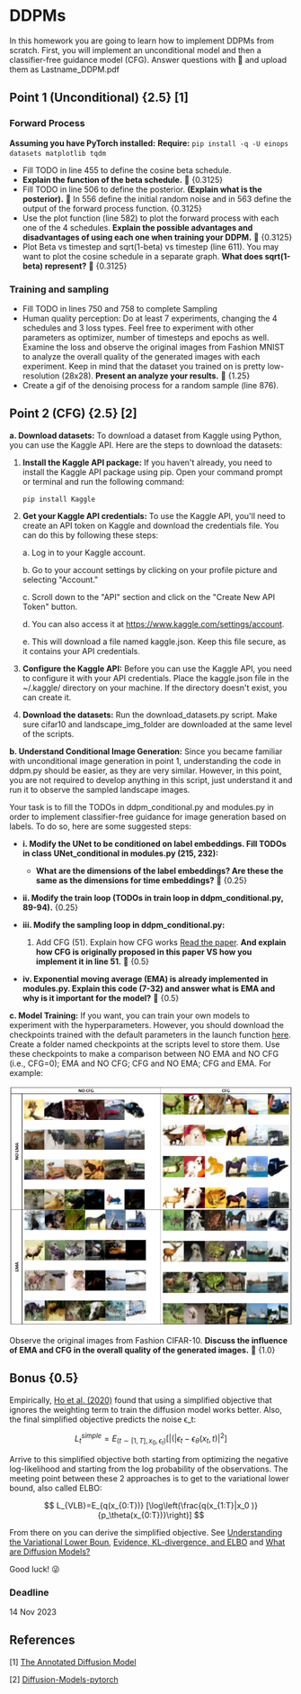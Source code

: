 # DDPMs

In this homework you are going to learn how to implement DDPMs from scratch. First, you will implement an unconditional model and then a classifier-free guidance model (CFG). Answer questions with 🤗 and upload them as Lastname_DDPM.pdf 

## Point 1 (Unconditional) {2.5} [1]
### Forward Process

**Assuming you have PyTorch installed:**
**Require:** `pip install -q -U einops datasets matplotlib tqdm`

- Fill TODO in line 455 to define the cosine beta schedule.
- **Explain the function of the beta schedule.** 🤗 {0.3125}
- Fill TODO in line 506 to define the posterior. **(Explain what is the posterior).** 🤗 In 556 define the initial random noise and in 563 define the output of the forward process function. {0.3125}
- Use the plot function (line 582) to plot the forward process with each one of the 4 schedules. **Explain the possible advantages and disadvantages of using each one when training your DDPM.** 🤗 {0.3125}
- Plot Beta vs timestep and sqrt(1-beta) vs timestep (line 611). You may want to plot the cosine schedule in a separate graph. **What does sqrt(1-beta) represent?** 🤗 {0.3125}

### Training and sampling

- Fill TODO in lines 750 and 758 to complete Sampling
- Human quality perception: Do at least 7 experiments, changing the 4 schedules and 3 loss types. Feel free to experiment with other parameters as optimizer, number of timesteps and epochs as well. Examine the loss and observe the original images from Fashion MNIST to analyze the overall quality of the generated images with each experiment. Keep in mind that the dataset you trained on is pretty low-resolution (28x28). **Present an analyze your results.** 🤗 {1.25}
- Create a gif of the denoising process for a random sample (line 876).

## Point 2 (CFG) {2.5} [2]

**a. Download datasets:**
  To download a dataset from Kaggle using Python, you can use the Kaggle API. Here are the steps to download the datasets:
  1. **Install the Kaggle API package:**
     If you haven't already, you need to install the Kaggle API package using pip. Open your command prompt or terminal and run the following command:
     ```
     pip install Kaggle
     ```
  2. **Get your Kaggle API credentials:**
     To use the Kaggle API, you'll need to create an API token on Kaggle and download the credentials file. You can do this by following these steps:
     
     a. Log in to your Kaggle account.
     
     b. Go to your account settings by clicking on your profile picture and selecting "Account."
     
     c. Scroll down to the "API" section and click on the "Create New API Token" button.
     
     d. You can also access it at https://www.kaggle.com/settings/account.
     
     e. This will download a file named kaggle.json. Keep this file secure, as it contains your API credentials.
     
  4. **Configure the Kaggle API:**
     Before you can use the Kaggle API, you need to configure it with your API credentials. Place the kaggle.json file in the ~/.kaggle/ directory on your machine. If the directory doesn't exist, you can create it.
  5. **Download the datasets:**
     Run the download_datasets.py script. Make sure cifar10 and landscape_img_folder are downloaded at the same level of the scripts. 

**b. Understand Conditional Image Generation:**
Since you became familiar with unconditional image generation in point 1, understanding the code in ddpm.py should be easier, as they are very similar. However, in this point, you are not required to develop anything in this script, just understand it and run it to observe the sampled landscape images. 

Your task is to fill the TODOs in ddpm_conditional.py and modules.py in order to implement classifier-free guidance for image generation based on labels. To do so, here are some suggested steps:

- **i. Modify the UNet to be conditioned on label embeddings. Fill TODOs in class UNet_conditional in modules.py (215, 232):**
  - **What are the dimensions of the label embeddings? Are these the same as the dimensions for time embeddings?** 🤗 {0.25}

- **ii. Modify the train loop (TODOs in train loop in ddpm_conditional.py, 89-94).** {0.25}

- **iii. Modify the sampling loop in ddpm_conditional.py:**
  1. Add CFG (51). Explain how CFG works [Read the paper](https://arxiv.org/pdf/2207.12598.pdf). **And explain how CFG is originally proposed in this paper VS how you implement it in line 51.** 🤗 {0.5}

- **iv. Exponential moving average (EMA) is already implemented in modules.py. Explain this code (7-32) and answer what is EMA and why is it important for the model?** 🤗 {0.5}

**c. Model Training:**
If you want, you can train your own models to experiment with the hyperparameters. However, you should download the checkpoints trained with the default parameters in the launch function [here](https://drive.google.com/drive/folders/1beUSI-edO98i6J9pDR67BKGCfkzUL5DX). Create a folder named checkpoints at the scripts level to store them. Use these checkpoints to make a comparison between NO EMA and NO CFG (i.e., CFG=0); EMA and NO CFG; CFG and NO EMA; CFG and EMA. For example:

![point2_image](./point2.png)

Observe the original images from Fashion CIFAR-10. **Discuss the influence of EMA and CFG in the overall quality of the generated images.** 🤗 {1.0}

## Bonus {0.5} 

Empirically, [Ho et al. (2020)](https://arxiv.org/abs/2006.11239) found that using a simplified objective that ignores the weighting term to train the diffusion model works better. Also, the final simplified objective predicts the noise ϵ_t:

$$
L_t^{simple}=E_{(t \sim [1,T], x_0, \epsilon_t)} [|(|\epsilon_t - \epsilon_\theta(x_t, t)|^2 ]
$$

Arrive to this simplified objective both starting from optimizing the negative log-likelihood and starting from the log probability of the observations. The meeting point between these 2 approaches is to get to the variational lower bound, also called ELBO:

$$
L_{VLB}=E_{q(x_{0:T})} [\log\left(\frac{q(x_{1:T}|x_0 )}{p_\theta(x_{0:T})}\right)]
$$

From there on you can derive the simplified objective. See [Understanding the Variational Lower Boun](https://xyang35.github.io/2017/04/14/variational-lower-bound/), [Evidence, KL-divergence, and ELBO](https://mpatacchiola.github.io/blog/2021/01/25/intro-variational-inference.html) and [What are Diffusion Models?](https://lilianweng.github.io/posts/2021-07-11-diffusion-models/)

Good luck! 😜

### Deadline

14 Nov 2023

## References

[1] [The Annotated Diffusion Model](https://github.com/dome272/Diffusion-Models-pytorch/blob/main/README.md)

[2] [Diffusion-Models-pytorch](https://huggingface.co/blog/annotated-diffusion)






